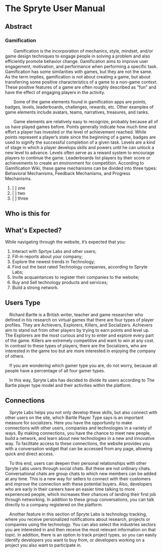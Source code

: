 # The Spryte User Manual

## Abstract
### Gamification

<p style="align-text: justify">&emsp;&emsp;Gamification is the incorporation of mechanics, style, mindset, and/or game design techniques to engage people in solving a problem and also efficiently promote behavior change. Gamification aims to improve user engagement, motivation, and performance when performing a specific task. Gamification has some similarities with games, but they are not the same. As the term implies, gamification is not about creating a game, but about transferring some positive characteristics of a game to a non-game context. These positive features of a game are often roughly described as "fun" and have the effect of engaging players in the activity.</p> 
<p style="align-text: justify">&emsp;&emsp;Some of the game elements found in gamification apps are points, badges, levels, leaderboards, challenges, rewards, etc. Other examples of game elements include avatars, teams, narratives, treasures, and ranks.</p>
<p style="align-text: justify">&emsp;&emsp;Game elements are relatively easy to recognize, probably because all of us have played games before. Points generally indicate how much time and effort a player has invested or the level of achievement reached. While points represent a player’s state since the beginning of a game, badges are used to signify the successful completion of a given task. Levels are a kind of stage in which a player develops skills and powers until he can unlock a new level to advance. Levels often serve as a reward system to encourage players to continue the game. Leaderboards list players by their score or achievements to create an environment for competition. According to Gamification Wiki, these game mechanisms can be divided into three types: Behavioral Mechanisms, Feedback Mechanisms, and Progress Mechanisms.</p>

1. [ ] one
2. [ ] two
3. [ ] three

## Who is this for

## What's Expected?
While navigating through the website, it’s expected that you:

1. Interact with Sprtye Labs and other users;
2. Fill-in reports about your company;
3. Explore the newest trends in Technology;
4. Find out the best rated Technology companies, according to Spryte Labs;
5. Invite acquaintances to register their companies to the website;
6. Buy and Sell technology products and services;
7. Build a strong network.

## Users Type
<p style="align-text: justify">&emsp;Richard Bartle is a British writer, teacher and game researcher who defined in his research on virtual games that there are four types of player profiles. They are Achievers, Explorers, Killers, and Socializers. Achievers aim to stand out from other players by trying to earn points and level up. The Explorers are the most curious and try to enter and explore every part of the game. Killers are extremely competitive and want to win at any cost. In contrast to these types of players, there are the Socializers, who are interested in the game too but are more interested in enjoying the company of others.</p> 
<p style="align-text: justify">&emsp;If you are wondering which gamer type you are, do not worry, because all people have a percentage of all four gamer types.</p>
<p style="align-text: justify">&emsp;In this way, Spryte Labs has decided to divide its users according to The Bartle player type model and their activities within the platform.</p>
  
## Connections
<p style="align-text: justify">&emsp;Spryte Labs helps you not only develop these skills, but also connect with other users on the site, which Bartle Player Type says is an important measure for socializers. Here you have the opportunity to make connections with other users, companies and technologies in a variety of ways. By making connections, you have the chance to meet new people, build a network, and learn about new technologies in a new and innovative way. To facilitate access to these connections, the website provides you with a conversation widget that can be accessed from any page, allowing quick and direct access. </p>
<p style="align-text: justify">&emsp;To this end, users can deepen their personal relationships with other Spryte Labs users through social chats. But these are not ordinary chats. Conversational chats are group chats to which new members can be added at any time. This is a new way for sellers to connect with their customers and improve the connection with these potential buyers. Also, developers who are early in their careers have an easier time talking to more experienced people, which increases their chances of landing their first job through networking. In addition to these group conversations, you can talk directly to a company registered on the platform. </p>
<p style="align-text: justify">&emsp;Another feature in this section of Spryte Labs is technology tracking, where you receive personalized notifications about research, projects or companies using the technology. You can also select the industries sectors you are interested in and then receive the most relevant information on that topic. In addition, there is an option to track project types, so you can easily identify developers you want to buy from, or developers working on a project you also want to participate in. </p>
